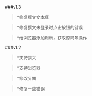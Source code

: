 
###v1.3
 
>*修复撰文文本框

>*修复撰文未登录时点击按钮的错误

>*给浏览器添加刷新，获取源码等操作

###v1.2

>*支持撰文

>*支持浏览器

>*修改界面

>*修复一些错误
